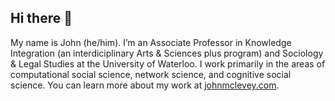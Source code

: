 ## Hi there 👋

My name is John (he/him). I’m an Associate Professor in Knowledge Integration (an interdiciplinary Arts & Sciences plus program) and Sociology & Legal Studies at the University of Waterloo. I work primarily in the areas of computational social science, network science, and cognitive social science. You can learn more about my work at [johnmclevey.com](https://www.johnmclevey.com).
